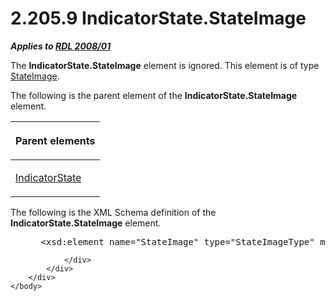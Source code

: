 <html dir="LTR" xmlns:mshelp="http://msdn.microsoft.com/mshelp" xmlns:ddue="http://ddue.schemas.microsoft.com/authoring/2003/5" xmlns:xlink="http://www.w3.org/1999/xlink" xmlns:tool="http://www.microsoft.com/tooltip">
    <head>
        <meta http-equiv="Content-Type" content="text/html; CHARSET=utf-8"></meta>
        <meta name="save" content="history"></meta>
        <title>2.205.9 IndicatorState.StateImage</title>
        <xml>
            <mshelp:toctitle title="2.205.9 IndicatorState.StateImage"></mshelp:toctitle>
            <mshelp:rltitle title="[MS-RDL]: IndicatorState.StateImage"></mshelp:rltitle>
            <mshelp:keyword index="A" term="4bdc9c9f-a7e0-4226-8997-372889fe2023"></mshelp:keyword>
            <mshelp:attr name="DCSext.ContentType" value="open specification"></mshelp:attr>
            <mshelp:attr name="AssetID" value="4bdc9c9f-a7e0-4226-8997-372889fe2023"></mshelp:attr>
            <mshelp:attr name="TopicType" value="kbRef"></mshelp:attr>
            <mshelp:attr name="DCSext.Title" value="[MS-RDL]: IndicatorState.StateImage" />
        </xml>
    </head>
    <body>
        <div id="header">
            <h1 class="heading">2.205.9 IndicatorState.StateImage</h1>
        </div>
        <div id="mainSection">
            <div id="mainBody">
                <div id="allHistory" class="saveHistory"></div>
                <div id="sectionSection0" class="section" name="collapseableSection">
                    

<p><b><i>Applies to </i></b><a href="1e855f94-4617-47e4-b89e-0856c6cb420f.md"><b><i>RDL 2008/01</i></b></a></p>

<p>The <b>IndicatorState.StateImage</b> element is ignored.
This element is of type <a href="03fb261c-068b-404b-90bb-a744c3cd69bf.md">StateImage</a>.</p>

<p>The following is the parent element of the <b>IndicatorState.StateImage</b>
element.</p>

<table>
 <thead>
  <tr>
   <th>
   <p>Parent elements</p>
   </th>
  </tr>
 </thead>
 <tr>
  <td>
  <p><a href="b01d342e-1604-47c5-b90b-a4ce7bfd441c.md">IndicatorState</a></p>
  </td>
 </tr>
</table>

<p>The following is the XML Schema definition of the <b>IndicatorState.StateImage</b>
element.</p>

<dl>
<dd>
<div><pre> &lt;xsd:element name=&quot;StateImage&quot; type=&quot;StateImageType&quot; minOccurs=&quot;0&quot; /&gt;
</pre></div>
</dd></dl>


                </div>
            </div>
        </div>
    </body>
</html>